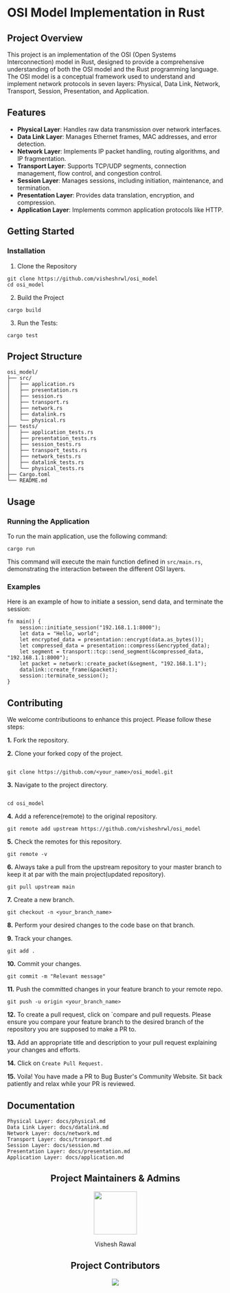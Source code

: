 # OSI Model Implementation in Rust


## Project Overview

 This project is an implementation of the OSI (Open Systems Interconnection) model in Rust, designed to provide a comprehensive understanding of both the OSI model and the Rust programming language. The OSI model is a conceptual framework used to understand and implement network protocols in seven layers: Physical, Data Link, Network, Transport, Session, Presentation, and Application.


## Features

- **Physical Layer**: Handles raw data transmission over network interfaces.
- **Data Link Layer**: Manages Ethernet frames, MAC addresses, and error detection.
- **Network Layer**: Implements IP packet handling, routing algorithms, and IP fragmentation.
- **Transport Layer**: Supports TCP/UDP segments, connection management, flow control, and congestion control.
- **Session Layer**: Manages sessions, including initiation, maintenance, and termination.
- **Presentation Layer**: Provides data translation, encryption, and compression.
- **Application Layer**: Implements common application protocols like HTTP.


## Getting Started

### Installation

1. Clone the Repository
```
git clone https://github.com/visheshrwl/osi_model
cd osi_model
```

2. Build the Project
```
cargo build
```

3. Run the Tests:
```
cargo test
```

## Project Structure

```
osi_model/
├── src/
│   ├── application.rs
│   ├── presentation.rs
│   ├── session.rs
│   ├── transport.rs
│   ├── network.rs
│   ├── datalink.rs
│   └── physical.rs
├── tests/
│   ├── application_tests.rs
│   ├── presentation_tests.rs
│   ├── session_tests.rs
│   ├── transport_tests.rs
│   ├── network_tests.rs
│   ├── datalink_tests.rs
│   └── physical_tests.rs
├── Cargo.toml
└── README.md
```

## Usage
### Running the Application
To run the main application, use the following command:
```
cargo run
```

This command will execute the main function defined in `src/main.rs`, demonstrating the interaction between the different OSI layers.

### Examples
Here is an example of how to initiate a session, send data, and terminate the session:
```
fn main() {
    session::initiate_session("192.168.1.1:8000");
    let data = "Hello, world";
    let encrypted_data = presentation::encrypt(data.as_bytes());
    let compressed_data = presentation::compress(&encrypted_data);
    let segment = transport::tcp::send_segment(&compressed_data, "192.168.1.1:8000");
    let packet = network::create_packet(&segment, "192.168.1.1");
    datalink::create_frame(&packet);
    session::terminate_session();
}
```


## Contributing

We welcome contributioons to enhance this project. Please follow these steps:

**1.** Fork the repository.

**2.** Clone your forked copy of the project. 

```

git clone https://github.com/<your_name>/osi_model.git 

```

**3.** Navigate to the project directory.

```

cd osi_model

```

**4.** Add a reference(remote) to the original repository. 
```
git remote add upstream https://github.com/visheshrwl/osi_model
```

**5.** Check the remotes for this repository.
```
git remote -v
```

**6.** Always take a pull from the upstream repository to your master branch to keep it at par with the main project(updated repository). 
```
git pull upstream main
```

**7.** Create a new branch. 
```
git checkout -n <your_branch_name>
```

**8.** Perform your desired changes to the code base on that branch.

**9.** Track your changes. 
```
git add .
```

**10.** Commit your changes. 
```
git commit -m "Relevant message"
```

**11.** Push the committed changes in your feature branch to your remote repo. 
```
git push -u origin <your_branch_name>
```

**12.** To create a pull request, click on `compare and pull requests. Please ensure you compare your feature branch to the desired branch of the repository you are supposed to make a PR to.

**13.** Add an appropriate title and description to your pull request explaining your changes and efforts.

**14.** Click on `Create Pull Request.`

**15.** Voila! You have made a PR to Bug Buster's Community Website. Sit back patiently and relax while your PR is reviewed.

## Documentation
    Physical Layer: docs/physical.md
    Data Link Layer: docs/datalink.md
    Network Layer: docs/network.md
    Transport Layer: docs/transport.md
    Session Layer: docs/session.md
    Presentation Layer: docs/presentation.md
    Application Layer: docs/application.md


<h2 align="center"> Project Maintainers & Admins</h2>
<div align="center">
    <a href="https://github.com/visheshrwl">
    <img src="https://avatars.githubusercontent.com/u/92795514?v=4" width=100px height=100px />
    </a>
    <p align="center">Vishesh Rawal</p>
</div>

<h2 align="center"> Project Contributors </h2>

<div align="center">
<a href="https://github.com/visheshrwl/osi_model/graphs/contributors">
  <img src="https://contrib.rocks/image?repo=visheshrwl/osi_model" />
</a>
</div>